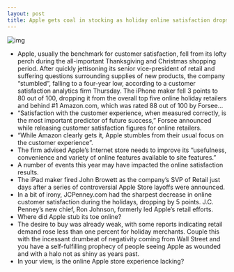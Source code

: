 ```yaml
---
layout: post
title: Apple gets coal in stocking as holiday online satisfaction drops
---
```

![img](http://media.idownloadblog.com/wp-content/uploads/2012/11/iPhone-5-US-online-Apple-Store-shipping-times-20121109.jpg)
* Apple, usually the benchmark for customer satisfaction, fell from its lofty perch during the all-important Thanksgiving and Christmas shopping period. After quickly jettisoning its senior vice-president of retail and suffering questions surrounding supplies of new products, the company “stumbled”, falling to a four-year low, according to a customer satisfaction analytics firm Thursday. The iPhone maker fell 3 points to 80 out of 100, dropping it from the overall top five online holiday retailers and behind #1 Amazon.com, which was rated 88 out of 100 by Forsee…
* “Satisfaction with the customer experience, when measured correctly, is the most important predictor of future success,” Forsee announced while releasing customer satisfaction figures for online retailers.
* “While Amazon clearly gets it, Apple stumbles from their usual focus on the customer experience”.
* The firm advised Apple’s Internet store needs to improve its “usefulness, convenience and variety of online features available to site features.”
* A number of events this year may have impacted the online satisfaction results.
* The iPad maker fired John Browett as the company’s SVP of Retail just days after a series of controversial Apple Store layoffs were announced.
* In a bit of irony, JCPenney.com had the sharpest decrease in online customer satisfaction during the holidays, dropping by 5 points. J.C. Penney’s new chief, Ron Johnson, formerly led Apple’s retail efforts.
* Where did Apple stub its toe online?
* The desire to buy was already weak, with some reports indicating retail demand rose less than one percent for holiday merchants. Couple this with the incessant drumbeat of negativity coming from Wall Street and you have a self-fulfilling prophecy of people seeing Apple as wounded and with a halo not as shiny as years past.
* In your view, is the online Apple store experience lacking?


